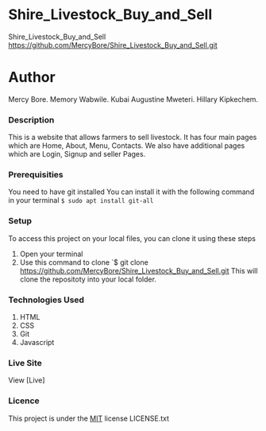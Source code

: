 # Shire_Livestock_Buy_and_Sell
 Shire_Livestock_Buy_and_Sell https://github.com/MercyBore/Shire_Livestock_Buy_and_Sell.git
# Author
Mercy Bore.
Memory Wabwile.
Kubai Augustine Mweteri.
Hillary Kipkechem.
### Description
This is a website that allows farmers to sell livestock. It has four main pages which are Home, About, Menu, Contacts.
We also have additional pages which are Login, Signup and seller Pages.
### Prerequisities
You need to have git installed
You can install it with the following command in your terminal
`$ sudo apt install git-all`
### Setup
To access this project on your local files, you can clone it using these steps
1. Open your terminal
2. Use this command to clone `$ git clone
https://github.com/MercyBore/Shire_Livestock_Buy_and_Sell.git
This will clone the repositoty into your local folder.
### Technologies Used
1. HTML
2. CSS
3. Git
4. Javascript
### Live Site
View [Live]  

### Licence
This project is under the  [MIT](license) license LICENSE.txt